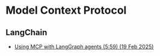 # Model Context Protocol

## LangChain

* [Using MCP with LangGraph agents (5:59) (19 Feb 2025)](https://www.youtube.com/watch?v=OX89LkTvNKQ)